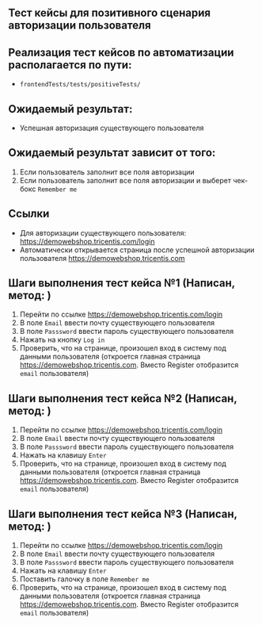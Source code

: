 ## Тест кейсы для позитивного сценария авторизации пользователя

## Реализация тест кейсов по автоматизации располагается по пути:

- `frontendTests/tests/positiveTests/`

## Ожидаемый результат:

- Успешная авторизация существующего пользователя

## Ожидаемый результат зависит от того:

1) Если пользователь заполнит все поля авторизации
2) Если пользователь заполнит все поля авторизации и выберет чек-бокс `Remember me`

## Ссылки

- Для авторизации существующего пользователя: https://demowebshop.tricentis.com/login
- Автоматически открывается страница после успешной авторизации пользователя https://demowebshop.tricentis.com

## Шаги выполнения тест кейса №1 (Написан, метод: )

1) Перейти по ссылке https://demowebshop.tricentis.com/login
2) В поле `Email` ввести почту существующего пользователя
3) В поле `Passsword` ввести пароль существующего пользователя
4) Нажать на кнопку `Log in`
5) Проверить, что на странице, произошел вход в систему под данными пользователя
(откроется главная страница https://demowebshop.tricentis.com. 
Вместо Register отобразится `email` пользователя)

## Шаги выполнения тест кейса №2 (Написан, метод: )

1) Перейти по ссылке https://demowebshop.tricentis.com/login
2) В поле `Email` ввести почту существующего пользователя
3) В поле `Passsword` ввести пароль существующего пользователя
4) Нажать на клавишу `Enter`
5) Проверить, что на странице, произошел вход в систему под данными пользователя
(откроется главная страница https://demowebshop.tricentis.com.
Вместо Register отобразится `email` пользователя)

## Шаги выполнения тест кейса №3 (Написан, метод: )

1) Перейти по ссылке https://demowebshop.tricentis.com/login
2) В поле `Email` ввести почту существующего пользователя
3) В поле `Passsword` ввести пароль существующего пользователя
4) Нажать на клавишу `Enter`
5) Поставить галочку в поле `Remember me`
6) Проверить, что на странице, произошел вход в систему под данными пользователя
   (откроется главная страница https://demowebshop.tricentis.com.
   Вместо Register отобразится `email` пользователя)
